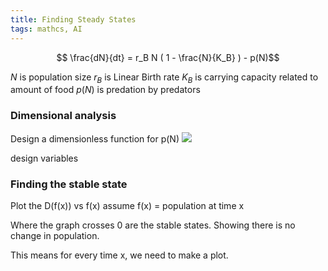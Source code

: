 ```yaml
---
title: Finding Steady States
tags: mathcs, AI
---
```


$$ \frac{dN}{dt} = r_B N ( 1 - \frac{N}{K_B} ) - p(N)$$

$N$ is population size
$r_B$ is Linear Birth rate
$K_B$ is carrying capacity related to amount of food
$p(N)$ is predation by predators

### Dimensional analysis
Design a dimensionless function for p(N)
![](https://epubs.siam.org/doi/10.1137/1014099)

design variables

### Finding the stable state
Plot the D(f(x)) vs f(x)
assume f(x) = population at time x

Where the graph crosses 0 are the stable states. Showing there is no change in population.

This means for every time x, we need to make a plot.
